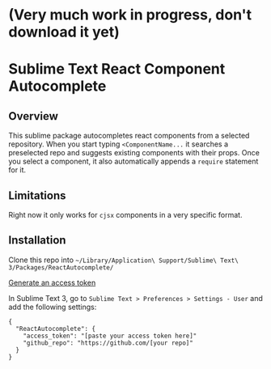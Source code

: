 # (Very much work in progress, don't download it yet)
# Sublime Text React Component Autocomplete

## Overview
This sublime package autocompletes react components from a selected repository.
When you start typing `<ComponentName...` it searches a preselected repo and suggests existing components with their props.
Once you select a component, it also automatically appends a `require` statement for it.

## Limitations
Right now it only works for `cjsx` components in a very specific format.

## Installation
Clone this repo into `~/Library/Application\ Support/Sublime\ Text\ 3/Packages/ReactAutocomplete/`

[Generate an access token](https://github.com/settings/tokens)

In Sublime Text 3, go to `Sublime Text > Preferences > Settings - User` and add the following settings:
```
{
  "ReactAutocomplete": {
  	"access_token": "[paste your access token here]"
    "github_repo": "https://github.com/[your repo]"
  }
}
```
